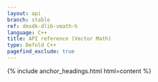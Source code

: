 ```yaml
---
layout: api
branch: stable
ref: dmsdk-dlib-vmath-h
language: C++
title: API reference (Vector Math)
type: Defold C++
pagefind_exclude: true
---
```

{% include anchor_headings.html html=content %}
